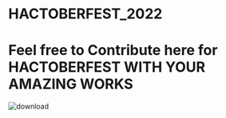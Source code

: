 # HACTOBERFEST_2022

# Feel free to Contribute here for HACTOBERFEST WITH YOUR AMAZING WORKS

![download](https://user-images.githubusercontent.com/85143283/193420606-e2a9509c-8225-4e6e-bd85-ffddd404be7b.jpeg)




